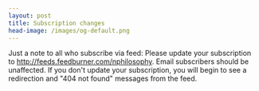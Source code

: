 ```yaml
---
layout: post
title: Subscription changes
head-image: /images/og-default.png
---
```


Just a note to all who subscribe via feed: Please update your
subscription to <http://feeds.feedburner.com/nphilosophy>. Email
subscribers should be unaffected. If you don't update your subscription,
you will begin to see a redirection and "404 not found" messages from
the feed.
